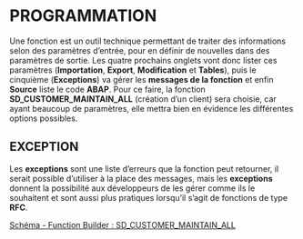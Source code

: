 # **PROGRAMMATION**

Une fonction est un outil technique permettant de traiter des informations selon des paramètres d’entrée, pour en définir de nouvelles dans des paramètres de sortie. Les quatre prochains onglets vont donc lister ces paramètres (**Importation**, **Export**, **Modification** et **Tables**), puis le cinquième (**Exceptions**) va gérer les **messages de la fonction** et enfin **Source** liste le code **ABAP**. Pour ce faire, la fonction **SD_CUSTOMER_MAINTAIN_ALL** (création d’un client) sera choisie, car ayant beaucoup de paramètres, elle mettra bien en évidence les différentes options possibles.

## **EXCEPTION**

Les **exceptions** sont une liste d’erreurs que la fonction peut retourner, il serait possible d’utiliser à la place des messages, mais les **exceptions** donnent la possibilité aux développeurs de les gérer comme ils le souhaitent et sont aussi plus pratiques lorsqu’il s’agit de fonctions de type **RFC**.

[Schéma - Function Builder : SD_CUSTOMER_MAINTAIN_ALL](https://drive.google.com/file/d/1gF2C0FxvB4LtrWHoyXHWhdqepvG2T5t0/view?usp=share_link)
